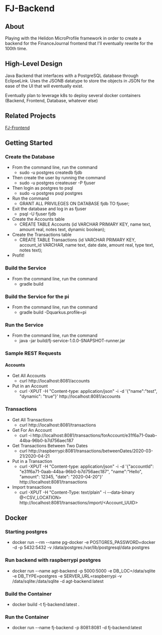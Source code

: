 # FJ-Backend

## About
Playing with the Helidon MicroProfile framework in order to create a backend for the FinanceJournal frontend that I'll eventually rewrite for the 100th time.  

## High-Level Design
Java Backend that interfaces with a PostgreSQL database through EclipseLink. Uses the JSONB datatype to store the objects in JSON for the ease of the UI that will eventually exist.  

Eventually plan to leverage k8s to deploy several docker containers (Backend, Frontend, Database, whatever else)


## Related Projects
[FJ-Frontend](https://github.com/Sixtey7/FJ-Frontend)

## Getting Started

### Create the Database
* From the command line, run the command
    * sudo -u postgres createdb fjdb
* Then create the user by running the command
    * sudo -u postgres createuser -P fjuser
* Then login as postgres to psql
    * sudo -u postgres psql postgres
* Run the command
    * GRANT ALL PRIVILEGES ON DATABASE fjdb TO fjuser;
* Exit the database and log in as fjuser
    * psql -U fjuser fjdb
* Create the Accounts table
    * CREATE TABLE Accounts (id VARCHAR PRIMARY KEY, name text, amount real, notes text, dynamic boolean);
* Create the Transactions table
    * CREATE TABLE Transactions (id VARCHAR PRIMARY KEY, account_id VARCHAR, name text, date date, amount real, type text, notes text);
* Profit!

### Build the Service
* From the command line, run the command
    * gradle build

### Build the Service for the pi
* From the command line, run the command
    * gradle build -Dquarkus.profile=pi

### Run the Service
* From the command line, run the command
    * java -jar build/fj-service-1.0.0-SNAPSHOT-runner.jar
### Sample REST Requests
#### Accounts
* Get All Accounts
    * curl http://localhost:8081/accounts
* Put in an Account
    * curl -XPUT -H "Content-type: application/json" -i -d '{"name":"test", "dynamic": "true"}' http://localhost:8081/accounts

### Transactions
* Get All Transactions
    * curl http://localhost:8081/transactions
* Get For An Account
    * curl -i  http://localhost:8081/transactions/forAccount/e31f6a71-0aab-44ba-96b0-b7d756aec187
* Get Transactions Between Two Dates
    * curl http://raspberrypi:8081/transactions/betweenDates/2020-03-21/2020-04-21
* Put in a Transaction
    * curl -XPUT -H "Content-type: application/json" -i -d '{"accountId": "e31f6a71-0aab-44ba-96b0-b7d756aec187", "name":"Hello", "amount": 12345, "date": "2020-04-20"}' http://localhost:8081/transactions
* Import transactions
    * curl -XPUT -H "Content-Type: text/plain" -i --data-binary @<CSV_LOCATION> http://localhost:8081/transactions/import/<Account_UUID>

## Docker
### Starting postgres
* docker run --rm --name pg-docker -e POSTGRES_PASSWORD=docker -d -p 5432:5432 -v /data/postgres:/var/lib/postgresql/data postgres

### Run backend with raspberrypi postgres
* docker run --name agt-backend -p 5000:5000 -e DB_LOC=/data/sqlite -e DB_TYPE=postgres -e SERVER_URL=raspberrypi -v /data/sqlite:/data/sqlite -d agt-backend:latest

### Build the Container
* docker build -t fj-backend:latest .

### Run the Container
* docker run --name fj-backend -p 8081:8081 -d fj-backend:latest
